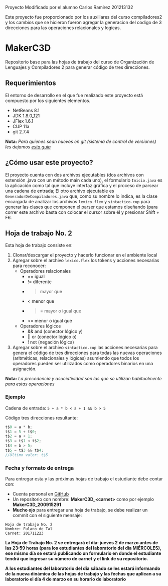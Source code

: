 Proyecto Modificado por el alumno Carlos Ramirez 201213132

Este proyecto fue proporcionado por los auxiliares del curso compiladores2 y los cambios que se hicieron fueron agregar la generacion del codigo de 3 direcciones para las operaciones relacionales y logicas.



# MakerC3D
Repositorio base para las hojas de trabajo del curso de Organización de Lenguajes y Compiladores 2 para generar código de tres direcciones.

## Requerimientos
El entorno de desarrollo en el que fue realizado este proyecto está compuesto por los siguientes elementos.
* NetBeans 8.1
* JDK 1.8.0_121
* JFlex 1.6.1
* CUP 11a
* git 2.7.4

**Nota:** _Para quienes sean nuevos en git (sistema de control de versiones) les dejamos [esta guía](filimx.github.io/git/)_

## ¿Cómo usar este proyecto?
El proyecto cuenta con dos archivos ejecutables (dos archivos con extensión .java con un método main cada uno), el formulario `Inicio.java` es la aplicación como tal que incluye interfaz gráfica y el proceso de parsear una cadena de entrada; El otro archivo ejecutable es `GeneradorDeCompiladores.java` que, como su nombre lo indica, es la clase encargada de analizar los archivos `lexico.flex` y `sintactico.cup` para generar las clases que componen el parser que estamos diseñando (para correr este archivo basta con colocar el cursor sobre él y presionar Shift + F6.

## Hoja de trabajo No. 2
Esta hoja de trabajo consiste en:

1. Clonar/descargar el proyecto y hacerlo funcionar en el ambiente local
2. Agregar sobre el archivo `lexico.flex` los tokens y acciones necesarias para reconocer:
	* Operadores relacionales
		* == igual
		* != diferente
		* > mayor que
		* < menor que
		* >= mayor o igual que
		* <= menor o igual que
	* Operadores lógicos
		* && and (conector lógico y)
		* || or (conector lógico o)
		* ! not (negación lógica)
3. Agregar sobre el archivo `sintactico.cup` las acciones necesarias para genera el código de tres direcciones para todas las nuevas operaciones (aritméticas, relacionales y lógicas) asumiendo que todos los operadores pueden ser utilizados como operadores binarios en una asignación.

**Nota:** _La precedencia y asociatividad son las que se utilizan habitualmente para estas operaciones_

### Ejemplo
Cadena de entrada: `5 + a * b < a + 1 && b > 5`

Código tres direcciones resultante:
```c
t$0 = a * b;
t$1 = 5 + t$0;
t$2 = a + 1;
t$3 = t$1 < t$2;
t$4 = b > 5;
t$5 = t$3 && t$4;
//Último valor: t$5
```
### Fecha y formato de entrega
Para entregar esta y las próximas hojas de trabajo el estudiante debe contar con:
* Cuenta personal en [GitHub](https://github.com)
* Un repositorio con nombre: **MakerC3D_\<carnet>** como por ejemplo **MakerC3D\_200915291**
* __Mucho ojo__ para entregar una hoja de trabajo, se debe realizar un commit con el siguiente mensaje:
```
Hoja de trabajo No. 2
Nombre: Fulano de Tal
Carnet: 201711223
```
**La Hoja de Trabajo No. 2 se entregará el día: jueves 2 de marzo antes de las 23:59 horas (para los estudiantes del laboratorio del día MIÉRCOLES), ese mismo día se estará publicando un formulario en donde el estudiante tendrá que ingresar su número de carnet y el link de su repositorio.**

**A los estudiantes del laboratorio del día sábado se les estará informando de la nueva dinámica de las hojas de trabajo y las fechas que aplican a su laboratorio el día 4 de marzo en su horario de laboratorio**
